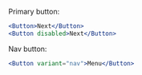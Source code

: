 Primary button:

```jsx
<Button>Next</Button>
<Button disabled>Next</Button>
```

Nav button:

```jsx
<Button variant="nav">Menu</Button>
```
